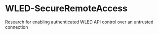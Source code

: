 # WLED-SecureRemoteAccess
Research for enabling authenticated WLED API control over an untrusted connection
